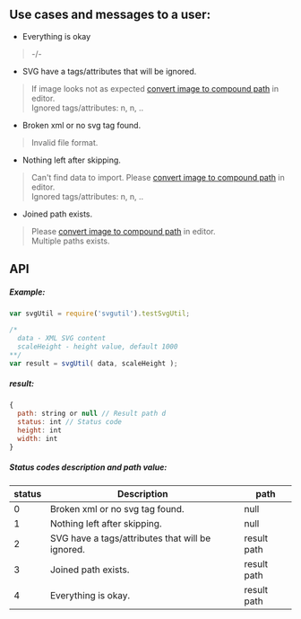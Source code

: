 Use cases and messages to a user:
---
* Everything is okay

> -/-

* SVG have a tags/attributes that will be ignored.

> If image looks not as expected [convert image to compound path](https://github.com/fontello/fontello/wiki/How-to-use-custom-images#importing-svg-images) in editor.<br/>
> Ignored tags/attributes: n, n, ..

* Broken xml or no svg tag found.

> Invalid file format. <br/>

* Nothing left after skipping.

> Can't find data to import. Please [convert image to compound path](https://github.com/fontello/fontello/wiki/How-to-use-custom-images#importing-svg-images) in editor.<br/>
> Ignored tags/attributes: n, n, ..

* Joined path exists.

> Please [convert image to compound path](https://github.com/fontello/fontello/wiki/How-to-use-custom-images#importing-svg-images) in editor.<br/>
> Multiple paths exists. 

API
---
##### Example:
```javascript
var svgUtil = require('svgutil').testSvgUtil;

/*
  data - XML SVG content
  scaleHeight - height value, default 1000
**/
var result = svgUtil( data, scaleHeight );

```

##### result:
```javascript
{
  path: string or null // Result path d
  status: int // Status code
  height: int 
  width: int
}
```

##### Status codes description and path value:
| status | Description                             | path  |
| ------ | --------------------------------------- | ------------- |
| 0      | Broken xml or no svg tag found.         | null
| 1      | Nothing left after skipping.            | null
| 2      | SVG have a tags/attributes that will be ignored. | result path
| 3      | Joined path exists.                              | result path
| 4      | Everything is okay.                              | result path

